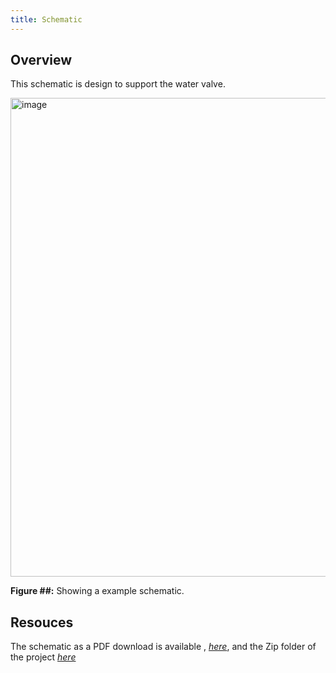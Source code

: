 ```yaml
---
title: Schematic
---
```


## Overview

This schematic is design to support the water valve.

<img width="1172" height="766" alt="image" src="https://github.com/user-attachments/assets/9cf35190-d8ee-4924-9993-28b53522331b" />



**Figure ##:** Showing a example schematic.


## Resouces

The schematic as a PDF download is available , [*here*](https://github.com/user-attachments/files/23014671/Subsystem-schematic-design-RSC-.pdf),
and the Zip folder of the project [*here*](https://github.com/user-attachments/files/23014451/Subsystem-schematic-design-RSC-.zip)

